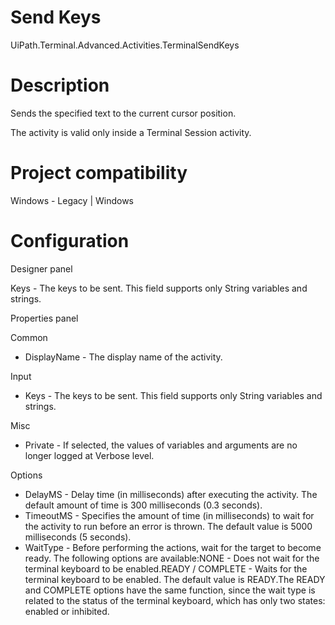﻿# Send Keys

UiPath.Terminal.Advanced.Activities.TerminalSendKeys

# Description

Sends the specified text to the current cursor position.

The activity is valid only inside a Terminal Session activity.

# Project compatibility

Windows - Legacy | Windows

# Configuration

Designer panel

Keys - The keys to be sent. This field supports only
                            String variables and strings.

Properties panel

Common

* DisplayName - The display name of the activity.

Input

* Keys - The keys to be sent. This field supports only String variables and strings.

Misc

* Private - If selected, the values of variables and arguments are no longer logged at Verbose level.

Options

* DelayMS - Delay time (in milliseconds) after executing the activity. The default amount of time is 300 milliseconds (0.3 seconds).
* TimeoutMS - Specifies the amount of time (in milliseconds) to wait for the activity to run before an error is thrown. The default value is 5000 milliseconds (5 seconds).
* WaitType - Before performing the actions, wait for the target to become ready. The following options are available:NONE - Does not wait for the terminal keyboard to be enabled.READY / COMPLETE - Waits for the terminal keyboard to be enabled. The default value is READY.The READY and COMPLETE options have the same function, since the wait type is related to the status of the terminal keyboard, which has only two states: enabled or inhibited.

